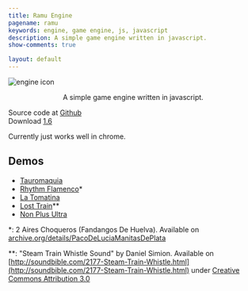 ```yaml
---
title: Ramu Engine
pagename: ramu
keywords: engine, game engine, js, javascript
description: A simple game engine written in javascript.
show-comments: true

layout: default
---
```

![engine icon](https://camo.githubusercontent.com/1dc58b6bf552c9658f60acb29dc664bd8d38f971/68747470733a2f2f342e62702e626c6f6773706f742e636f6d2f2d387636466d7a7a6139466f2f576276435f524242522d492f41414141414141414866382f7450576c6569624c545a3079776278756f4f3767486d6a4a5f764175574b676251434c63424741732f73313630302f6c6f676f2e706e67)
<p align="center">A simple game engine written in javascript.</p>

Source code at [Github](https://github.com/HermesPasser/Ramu)   
Download [1.6](href="https://github.com/HermesPasser/Ramu/raw/master/Ramu.js)

Currently just works well in chrome.  
## Demos  
* [Tauromaquia](tauromaquia/)
* [Rhythm Flamenco](rhythmflamenco/)*
* [La Tomatina](latomatina/)
* [Lost Train](losttrain/)**
* [Non Plus Ultra](nonplusultra/)

*: 2 Aires Choqueros (Fandangos De Huelva). Available on [archive.org/details/PacoDeLuciaManitasDePlata](https://archive.org/details/PacoDeLuciaManitasDePlata)

**: "Steam Train Whistle Sound" by Daniel Simion. Available on [http://soundbible.com/2177-Steam-Train-Whistle.html](http://soundbible.com/2177-Steam-Train-Whistle.html) under [Creative Commons Attribution 3.0 ](https://creativecommons.org/licenses/by/3.0/?theme=Running_Club)

